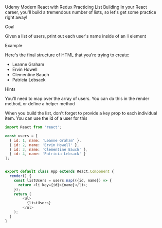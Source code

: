 Udemy
Modern React with Redux
Practicing List Building
In your React career, you'll build a tremendous number of lists, so let's get some practice right away!

Goal

Given a list of users, print out each user's name inside of an li element

Example

Here's the final structure of HTML that you're trying to create:

<ul>
  <li>Leanne Graham</li>
  <li>Ervin Howell</li>
  <li>Clementine Bauch</li>
  <li>Patricia Lebsack</li>
</ul>
Hints

You'll need to map over the array of users. You can do this in the render method, or define a helper method

When you build the list, don't forget to provide a key prop to each individual item.  You can use the id of a user for this

```javascript
import React from 'react';

const users = [
  { id: 1, name: 'Leanne Graham' },
  { id: 2, name: 'Ervin Howell' },
  { id: 3, name: 'Clementine Bauch' },
  { id: 4, name: 'Patricia Lebsack' }
];


export default class App extends React.Component {
  render() {
    const listUsers = users.map(({id, name}) => {
      return <li key={id}>{name}</li>;
    });
    return (
        <ul>
          {listUsers}
        </ul>
    );
  }
}
```


